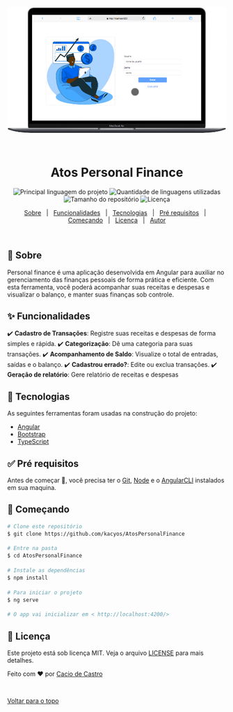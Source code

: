 <div align="center" id="top"> 
  <img src="./demo.gif" alt="Atos Personal Finance" />

&#xa0;

  <!-- <a href="https://atospersonalfinance.netlify.com">Demo</a> -->
</div>

<h1 align="center">Atos Personal Finance</h1>

<p align="center">
  <img alt="Principal linguagem do projeto" src="https://img.shields.io/github/languages/top/kacyos/AtosPersonalFinance?color=56BEB8">

  <img alt="Quantidade de linguagens utilizadas" src="https://img.shields.io/github/languages/count/kacyos/AtosPersonalFinance?color=56BEB8">

  <img alt="Tamanho do repositório" src="https://img.shields.io/github/repo-size/kacyos/AtosPersonalFinance?color=56BEB8">

  <img alt="Licença" src="https://img.shields.io/github/license/kacyos/AtosPersonalFinance?color=56BEB8">
</p>

<p align="center">
  <a href="#dart-sobre">Sobre</a> &#xa0; | &#xa0; 
  <a href="#sparkles-funcionalidades">Funcionalidades</a> &#xa0; | &#xa0;
  <a href="#rocket-tecnologias">Tecnologias</a> &#xa0; | &#xa0;
  <a href="#white_check_mark-pré-requisitos">Pré requisitos</a> &#xa0; | &#xa0;
  <a href="#checkered_flag-começando">Começando</a> &#xa0; | &#xa0;
  <a href="#memo-licença">Licença</a> &#xa0; | &#xa0;
  <a href="https://github.com/kacyos" target="_blank">Autor</a>
</p>
<br>

## :dart: Sobre

Personal finance é uma aplicação desenvolvida em Angular para auxiliar no gerenciamento das finanças pessoais de forma prática e eficiente. Com esta ferramenta, você poderá acompanhar suas receitas e despesas e visualizar o balanço, e manter suas finanças sob controle.

## :sparkles: Funcionalidades

:heavy_check_mark: **Cadastro de Transações**: Registre suas receitas e despesas de forma simples e rápida.
:heavy_check_mark: **Categorização**: Dê uma categoria para suas transações.
:heavy_check_mark: **Acompanhamento de Saldo**: Visualize o total de entradas, saídas e o balanço.
:heavy_check_mark: **Cadastrou errado?**: Edite ou exclua transações.
:heavy_check_mark: **Geração de relatório**: Gere relatório de receitas e despesas

## :rocket: Tecnologias

As seguintes ferramentas foram usadas na construção do projeto:

- [Angular](https://angular.io/)
- [Bootstrap](https://getbootstrap.com/)
- [TypeScript](https://www.typescriptlang.org/)

## :white_check_mark: Pré requisitos

Antes de começar :checkered_flag:, você precisa ter o [Git](https://git-scm.com), [Node](https://nodejs.org/en/) e o [AngularCLI](https://angular.io/cli) instalados em sua maquina.

## :checkered_flag: Começando

```bash
# Clone este repositório
$ git clone https://github.com/kacyos/AtosPersonalFinance

# Entre na pasta
$ cd AtosPersonalFinance

# Instale as dependências
$ npm install

# Para iniciar o projeto
$ ng serve

# O app vai inicializar em < http://localhost:4200/>
```

## :memo: Licença

Este projeto está sob licença MIT. Veja o arquivo [LICENSE](LICENSE.md) para mais detalhes.

Feito com :heart: por <a href="https://github.com/kacyos" target="_blank">Cacio de Castro</a>

&#xa0;

<a href="#top">Voltar para o topo</a>
